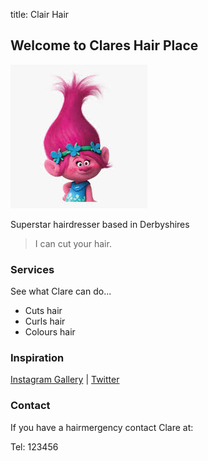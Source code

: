 title: Clair Hair


## Welcome to Clares Hair Place

![alt text](troll.jpg)

Superstar hairdresser based in Derbyshires

> I can cut your hair.

### Services

See what Clare can do...

- Cuts hair
- Curls hair
- Colours hair

### Inspiration

[Instagram Gallery](https://instagram.com) | [Twitter](https://twitter.com)

### Contact

If you have a hairmergency contact Clare at:

Tel: 123456
